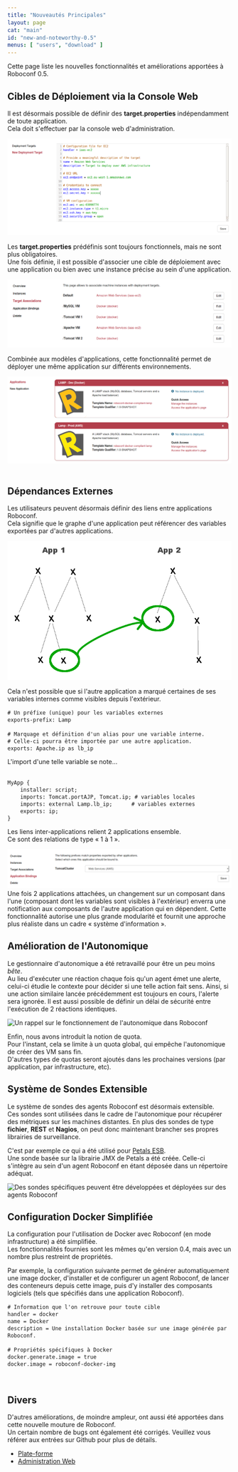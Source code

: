 ```yaml
---
title: "Nouveautés Principales"
layout: page
cat: "main"
id: "new-and-noteworthy-0.5"
menus: [ "users", "download" ]
---
```


Cette page liste les nouvelles fonctionnalités et améliorations apportées à Roboconf 0.5.



## Cibles de Déploiement via la Console Web

Il est désormais possible de définir des **target.properties** indépendamment de toute application.  
Cela doit s'effectuer par la console web d'administration.

<img src="/resources/img/nn-0.5-new-deployment-target.png" alt="Création d'une nouvelle cible de déploiement avec la console web de Roboconf" class="gs" />

Les **target.properties** prédéfinis sont toujours fonctionnels, mais ne sont plus obligatoires.  
Une fois définie, il est possible d'associer une cible de déploiement avec une application ou bien avec une instance précise au sein d'une application.

<img src="/resources/img/nn-0.5-deployment-target-associations.png" alt="Association d'une cible avec une application ou certaines de ses instances" class="gs" />

Combinée aux modèles d'applications, cette fonctionnalité permet de déployer une même application sur différents environnements.

<img src="/resources/img/nn-0.5-applications-over-different-targets.png" alt="Une même application déployée sur plusieurs infrastructures" class="gs" />
<br /><br />


## Dépendances Externes

Les utilisateurs peuvent désormais définir des liens entre applications Roboconf.  
Cela signifie que le graphe d'une application peut référencer des variables exportées par d'autres applications.

<img src="/resources/img/nn-0.5-inter-application-dependencies.png" alt="Dépendances inter-applications" class="gs" />
<br />

Cela n'est possible que si l'autre application a marqué certaines de ses variables internes comme visibles depuis l'extérieur.

```properties
# Un préfixe (unique) pour les variables externes
exports-prefix: Lamp

# Marquage et définition d'un alias pour une variable interne.
# Celle-ci pourra être importée par une autre application.
exports: Apache.ip as lb_ip
```

L'import d'une telle variable se note...

<pre><code class="language-roboconf">
MyApp { 
	installer: script; 
	imports: Tomcat.portAJP, Tomcat.ip; # variables locales
	imports: external Lamp.lb_ip;      # variables externes
	exports: ip;
}
</code></pre>


Les liens inter-applications relient 2 applications ensemble.  
Ce sont des relations de type &laquo; 1 à 1 &raquo;.

<img src="/resources/img/nn-0.5-application-bindings.png" alt="Lien entre 2 applications" class="gs" />

<br />
Une fois 2 applications attachées, un changement sur un composant dans l'une (composant dont les variables sont visibles à
l'extérieur) enverra une notification aux composants de l'autre application qui en dépendent. Cette fonctionnalité autorise
une plus grande modularité et fournit une approche plus réaliste dans un cadre &laquo; système d'information &raquo;.
<br />


## Amélioration de l'Autonomique

Le gestionnaire d'autonomique a été retravaillé pour être un peu moins *bête*.  
Au lieu d'exécuter une réaction chaque fois qu'un agent émet une alerte, celui-ci étudie le contexte pour décider
si une telle action fait sens. Ainsi, si une action similaire lancée précédemment est toujours en cours, l'alerte sera
ignorée. Il est aussi possible de définir un délai de sécurité entre l'exécution de 2 réactions identiques.

<img src="/resources/img/autonomic-diagram.png" alt="Un rappel sur le fonctionnement de l'autonomique dans Roboconf" class="gs" />

Enfin, nous avons introduit la notion de quota.  
Pour l'instant, cela se limite à un quota global, qui empêche l'autonomique de créer des VM sans fin.  
D'autres types de quotas seront ajoutés dans les prochaines versions (par application, par infrastructure, etc).
<br />


## Système de Sondes Extensible

Le système de sondes des agents Roboconf est désormais extensible.  
Ces sondes sont utilisées dans le cadre de l'autonomique pour récupérer des métriques sur les machines distantes.
En plus des sondes de type **fichier**, **REST** et **Nagios**, on peut donc maintenant brancher ses propres librairies
de surveillance.

C'est par exemple ce qui a été utilisé pour [Petals ESB](http://petals.ow2.org).  
Une sonde basée sur la librairie JMX de Petals a été créée. Celle-ci s'intègre au sein d'un agent Roboconf en étant déposée
dans un répertoire adéquat.

<img src="/resources/img/nn-0.5-roboconf-extensible-probe-framework.png" alt="Des sondes spécifiques peuvent être développées et déployées sur des agents Roboconf" class="gs" />

<br />

## Configuration Docker Simplifiée

La configuration pour l'utilisation de Docker avec Roboconf (en mode infrastructure) a été simplifiée.  
Les fonctionnalités fournies sont les mêmes qu'en version 0.4, mais avec un nombre plus restreint de propriétés.

Par exemple, la configuration suivante permet de générer automatiquement une image docker, d'installer et de configurer un agent Roboconf, de lancer des conteneurs depuis cette image, puis d'y installer des composants logiciels (tels que spécifiés dans une application Roboconf).

```properties
# Information que l'on retrouve pour toute cible
handler = docker
name = Docker
description = Une installation Docker basée sur une image générée par Roboconf.

# Propriétés spécifiques à Docker
docker.generate.image = true
docker.image = roboconf-docker-img
```

<br />


## Divers

D'autres améliorations, de moindre ampleur, ont aussi été apportées dans cette nouvelle mouture de Roboconf.  
Un certain nombre de bugs ont également été corrigés. Veuillez vous référer aux entrées sur Github pour plus de détails.

* [Plate-forme](https://github.com/roboconf/roboconf-platform/issues?utf8=%E2%9C%93&q=milestone%3A0.5)
* [Administration Web](https://github.com/roboconf/roboconf-web-administration/issues?utf8=%E2%9C%93&q=milestone%3A0.5)

